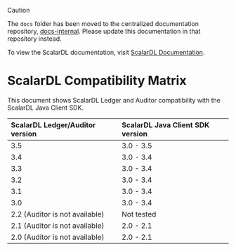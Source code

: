 > [!CAUTION]
> 
> The `docs` folder has been moved to the centralized documentation repository, [docs-internal](https://github.com/scalar-labs/docs-internal). Please update this documentation in that repository instead.
> 
> To view the ScalarDL documentation, visit [ScalarDL Documentation](https://scalardl.scalar-labs.com/docs/).

# ScalarDL Compatibility Matrix

This document shows ScalarDL Ledger and Auditor compatibility with the ScalarDL Java Client SDK.

|ScalarDL Ledger/Auditor version   |ScalarDL Java Client SDK version  |
|:----------------------------------|:----------------------------------|
|3.5  |3.0 - 3.5   |
|3.4  |3.0 - 3.4   |
|3.3  |3.0 - 3.4   |
|3.2  |3.0 - 3.4   |
|3.1  |3.0 - 3.4   |
|3.0  |3.0 - 3.4   |
|2.2 (Auditor is not available) |Not tested  |
|2.1 (Auditor is not available) |2.0 - 2.1   |
|2.0 (Auditor is not available) |2.0 - 2.1   |
